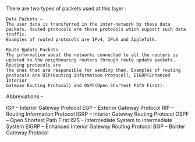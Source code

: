 There are two types of packets used at this layer :

    Data Packets –
    The user data is transferred in the inter-network by these data packets. Routed protocols are those protocols which support such data traffic. 
    Examples of routed protocols are IPv4, IPv6 and AppleTalk.
    
    Route Update Packets –
    The information about the networks connected to all the routers is updated to the neighbouring routers through route update packets. Routing protocols are 
    the ones that are responsible for sending them. Examples of routing protocols are RIP(Routing Information Protocol), EIGRP(Enhanced Interior 
    Gateway Routing Protocol) and OSPF(Open Shortest Path First).
    
Abbreviations –

IGP – Interior Gateway Protocol
EGP – Exterior Gateway Protocol
RIP – Routing Information Protocol
IGRP – Interior Gateway Routing Protocol
OSPF – Open Shortest Path First
ISIS – Intermediate System to Intermediate System
EIGRP – Enhanced Interior Gateway Routing Protocol
BGP – Border Gateway Protocol

